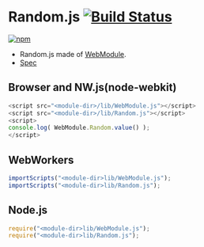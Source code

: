 # Random.js [![Build Status](https://travis-ci.org/uupaa/Random.js.svg)](https://travis-ci.org/uupaa/Random.js)

[![npm](https://nodei.co/npm/uupaa.random.js.svg?downloads=true&stars=true)](https://nodei.co/npm/uupaa.random.js/)



- Random.js made of [WebModule](https://github.com/uupaa/WebModule).
- [Spec](https://github.com/uupaa/Random.js/wiki/Random)

## Browser and NW.js(node-webkit)

```js
<script src="<module-dir>/lib/WebModule.js"></script>
<script src="<module-dir>/lib/Random.js"></script>
<script>
console.log( WebModule.Random.value() );
</script>
```

## WebWorkers

```js
importScripts("<module-dir>lib/WebModule.js");
importScripts("<module-dir>lib/Random.js");

```

## Node.js

```js
require("<module-dir>lib/WebModule.js");
require("<module-dir>lib/Random.js");

```


